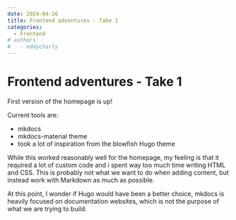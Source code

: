 ```yaml
---
date: 2024-04-26
title: Frontend adventures - Take 1
categories:
  - Frontend
# authors:
#   - eddycharly
---
```


# Frontend adventures - Take 1

First version of the homepage is up!

Current tools are:

- mkdocs
- mkdocs-material theme
- took a lot of inspiration from the blowfish Hugo theme

While this worked reasonably well for the homepage, my feeling is that it required a lot of custom code and i spent way too much time writing HTML and CSS.
This is probably not what we want to do when adding content, but instead work with Markdown as much as possible.

At this point, I wonder if Hugo would have been a better choice, mkdocs is heavily focused on documentation websites, which is not the purpose of what we are trying to build.
